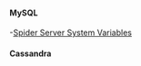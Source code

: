 
#### MySQL

-[Spider Server System Variables](https://mariadb.com/kb/en/library/spider-server-status-variables/)




#### Cassandra
